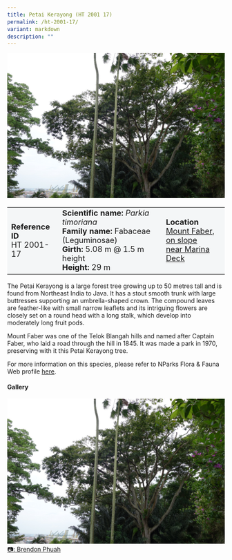 ```yaml
---
title: Petai Kerayong (HT 2001 17)
permalink: /ht-2001-17/
variant: markdown
description: ""
---
```

<div class="isomer-image-wrapper">
<img src="/images/Heritage_trees_photos/partim_ht2001-17_temp.jpg">
</div><table style="minWidth: 100px; font-size: 18px; background: #F4F6F7">
<tbody><tr>
<td rowspan="1" colspan="1">
<strong>Reference ID</strong>
<br>HT 2001-17
</td>
<td rowspan="1" colspan="1">
<strong>Scientific name:</strong> <em>Parkia timoriana</em>
<br><strong>Family name:</strong> Fabaceae (Leguminosae)
<br><strong>Girth: </strong>5.08 m @ 1.5 m height
<br><strong>Height: </strong>29 m
</td>
<td rowspan="1" colspan="1">
<strong>Location</strong><a href="https://www.onemap.gov.sg/?lat=1.2697629999998417&amp;lng=103.82203599999994">
 <br>Mount Faber, on slope<br>near Marina Deck</a>
</td>
</tr>
</tbody>
</table>
<p>The Petai Kerayong is a large forest tree growing up to 50 metres tall and is found from Northeast India to Java. It has a stout smooth trunk with large buttresses supporting an umbrella-shaped crown. The compound leaves are feather-like with small narrow leaflets and its intriguing flowers are closely set on a round head with a long stalk, which develop into moderately long fruit pods.</p>
  
<p>Mount Faber was one of the Telok Blangah hills and named after Captain Faber, who laid a road through the hill in 1845. It was made a park in 1970, preserving with it this Petai Kerayong tree.</p>

<p>For more information on this species, please refer to NParks Flora &amp; Fauna Web profile <a href="https://www.nparks.gov.sg/florafaunaweb/flora/3/0/3053">here</a>.</p>

<h4><b>Gallery</b></h4>
<div class="isomer-card-grid">
<a href="/images/Heritage_trees_photos/partim_ht2001-17_temp.jpg" class="isomer-card">
<div class="isomer-card-image">
<div class="isomer-image-wrapper"><img src="/images/Heritage_trees_photos/partim_ht2001-17_temp.jpg"></div></div>
<div class="isomer-card-body"><div class="isomer-card-description">📷: Brendon Phuah</div>
	</div></a><br></div>